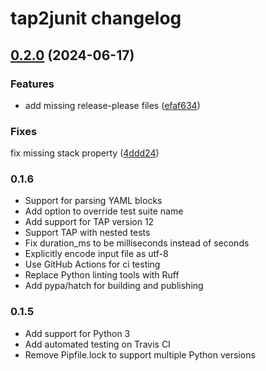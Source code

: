 # tap2junit changelog

## [0.2.0](https://github.com/nodejs/tap2junit/compare/v0.1.6...v0.2.0) (2024-06-17)


### Features

* add missing release-please files ([efaf634](https://github.com/nodejs/tap2junit/commit/efaf634126c82edb551b89391a86a9bf8d56dca5))

### Fixes

fix missing stack property ([4ddd24](https://github.com/nodejs/tap2junit/commit/4ddd2472a94b6153d7f298fc63fde04980903f66))
### 0.1.6
* Support for parsing YAML blocks
* Add option to override test suite name
* Add support for TAP version 12
* Support TAP with nested tests
* Fix duration_ms to be milliseconds instead of seconds
* Explicitly encode input file as utf-8
* Use GitHub Actions for ci testing
* Replace Python linting tools with Ruff
* Add pypa/hatch for building and publishing

### 0.1.5
* Add support for Python 3
* Add automated testing on Travis CI
* Remove Pipfile.lock to support multiple Python versions
